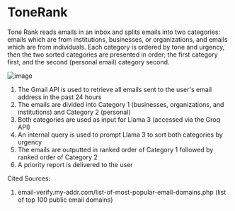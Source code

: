 # ToneRank

Tone Rank reads emails in an inbox and splits emails into two categories: emails which are from institutions, businesses, or organizations, and emails which are from individuals. Each category is ordered by tone and urgency, then the two sorted categories are presented in order; the first category first, and the second (personal email) category second.

![image](https://github.com/user-attachments/assets/cd9305eb-8d88-4153-a609-a1e3b9ac0f5e)

1. The Gmail API is used to retrieve all emails sent to the user's email address in the past 24 hours
2. The emails are divided into Category 1 (businesses, organizations, and institutions) and Category 2 (personal)
3. Both categories are used as input for Llama 3 (accessed via the Groq API)
4. An internal query is used to prompt Llama 3 to sort both categories by urgency
5. The emails are outputted in ranked order of Category 1 followed by ranked order of Category 2
6. A priority report is delivered to the user

Cited Sources:
1. email-verify.my-addr.com/list-of-most-popular-email-domains.php (list of top 100 public email domains)
